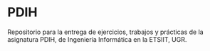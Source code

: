 # PDIH
Repositorio para la entrega de ejercicios, trabajos y prácticas de la asignatura PDIH, de Ingeniería Informática en la ETSIIT, UGR.
